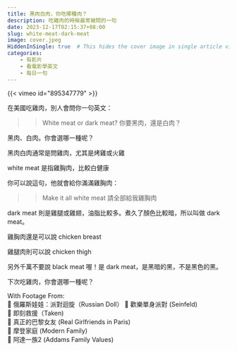 ```yaml
---
title: 黑肉白肉，你吃哪種肉？
description: 吃雞肉的時候最常被問的一句
date: 2023-12-17T02:15:37+08:00
slug: white-meat-dark-meat
image: cover.jpeg
HiddenInSingle: true  # This hides the cover image in single article view
categories:
    - 有影片
    - 看電影學英文
    - 每日一句
---
```


{{< vimeo id="895347779" >}}

在美國吃雞肉，別人會問你一句英文：

>> White meat or dark meat?
>> 你要黑肉，還是白肉？

黑肉、白肉。你會選哪一種呢？

黑肉白肉通常是問雞肉，尤其是烤雞或火雞

white meat 是指雞胸肉，比較白健康

你可以說這句，他就會給你滿滿雞胸肉： 

>> Make it all white meat 
>> 請全部給我雞胸肉


dark meat 則是雞腿或雞翅，油脂比較多。煮久了顏色比較暗，所以叫做 dark meat。 

雞胸肉還是可以說 chicken breast

雞腿肉則可以說 chicken thigh


另外千萬不要說 black meat 喔！是 dark meat，是黑暗的黑，不是黑色的黑。

下次吃雞肉，你會選哪一種呢？


With Footage From:  
🎥 俄羅斯娃娃：派對迴旋（Russian Doll） 
🎥 歡樂單身派對 (Seinfeld)  
🎥 即刻救援（Taken)  
🎥 真正的巴黎女友 (Real Girlfriends in Paris)  
🎥 摩登家庭 (Modern Family)  
🎥 阿達一族2 (Addams Family Values)  